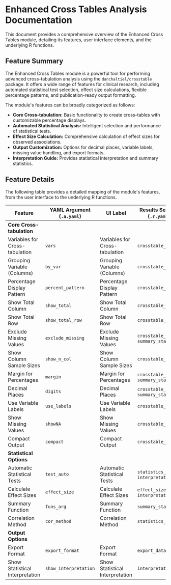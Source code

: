 # Enhanced Cross Tables Analysis Documentation

This document provides a comprehensive overview of the Enhanced Cross Tables module, detailing its features, user interface elements, and the underlying R functions.

## Feature Summary

The Enhanced Cross Tables module is a powerful tool for performing advanced cross-tabulation analysis using the `danchaltiel/crosstable` package. It offers a wide range of features for clinical research, including automated statistical test selection, effect size calculations, flexible percentage patterns, and publication-ready output formatting.

The module's features can be broadly categorized as follows:

*   **Core Cross-tabulation:** Basic functionality to create cross-tables with customizable percentage displays.
*   **Automated Statistical Analysis:** Intelligent selection and performance of statistical tests.
*   **Effect Size Calculation:** Comprehensive calculation of effect sizes for observed associations.
*   **Output Customization:** Options for decimal places, variable labels, missing value handling, and export formats.
*   **Interpretation Guide:** Provides statistical interpretation and summary statistics.

## Feature Details

The following table provides a detailed mapping of the module's features, from the user interface to the underlying R functions.

| Feature                          | YAML Argument (`.a.yaml`)      | UI Label                               | Results Section (`.r.yaml`)         | R Function (`.b.R`)                  |
| -------------------------------- | ------------------------------ | -------------------------------------- | ----------------------------------- | ------------------------------------ |
| **Core Cross-tabulation**        |                                |                                        |                                     |                                      |
| Variables for Cross-tabulation   | `vars`                         | Variables for Cross-tabulation         | `crosstable_main`                   | `.run`, `.process_data`, `.generate_crosstable_simple` |
| Grouping Variable (Columns)      | `by_var`                       | Grouping Variable (Columns)            | `crosstable_main`                   | `.run`, `.process_data`, `.generate_crosstable_simple` |
| Percentage Display Pattern       | `percent_pattern`              | Percentage Display Pattern             | `crosstable_main`                   | `.generate_crosstable_simple`        |
| Show Total Column                | `show_total`                   | Show Total Column                      | `crosstable_main`                   | `.generate_crosstable_simple`        |
| Show Total Row                   | `show_total_row`               | Show Total Row                         | `crosstable_main`                   | `.generate_crosstable_simple`        |
| Exclude Missing Values           | `exclude_missing`              | Exclude Missing Values                 | `crosstable_main`, `summary_stats`  | `.process_data`                      |
| Show Column Sample Sizes         | `show_n_col`                   | Show Column Sample Sizes               | `crosstable_main`                   | `.generate_crosstable_simple`        |
| Margin for Percentages           | `margin`                       | Margin for Percentages                 | `crosstable_main`, `summary_stats`  | `.generate_crosstable_simple`        |
| Decimal Places                   | `digits`                       | Decimal Places                         | `crosstable_main`, `summary_stats`  | `.generate_crosstable_simple`        |
| Use Variable Labels              | `use_labels`                   | Use Variable Labels                    | `crosstable_main`                   | `.process_data`                      |
| Show Missing Values              | `showNA`                       | Show Missing Values                    | `crosstable_main`                   | `.generate_crosstable_simple`        |
| Compact Output                   | `compact`                      | Compact Output                         | `crosstable_main`                   | (Not directly implemented in .b.R for MVP) |
| **Statistical Options**          |                                |                                        |                                     |                                      |
| Automatic Statistical Tests      | `test_auto`                    | Automatic Statistical Tests            | `statistics_table`, `interpretation`| `.run`, `.generate_statistics`       |
| Calculate Effect Sizes           | `effect_size`                  | Calculate Effect Sizes                 | `effect_sizes`, `interpretation`    | `.run`, `.generate_effect_sizes`     |
| Summary Function                 | `funs_arg`                     | Summary Function                       | `summary_stats`                     | `.generate_summary`                  |
| Correlation Method               | `cor_method`                   | Correlation Method                     | `statistics_table`                  | (Not directly implemented in .b.R for MVP) |
| **Output Options**               |                                |                                        |                                     |                                      |
| Export Format                    | `export_format`                | Export Format                          | `export_data`                       | (Not directly implemented in .b.R for MVP) |
| Show Statistical Interpretation  | `show_interpretation`          | Show Statistical Interpretation        | `interpretation`                    | `.run`, `.generate_interpretation`   |
